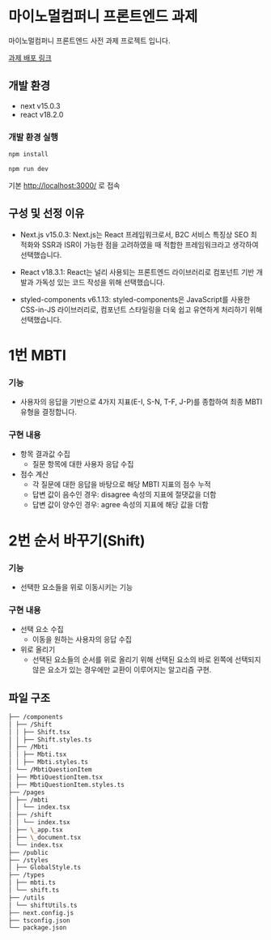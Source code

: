 # 마이노멀컴퍼니 프론트엔드 과제

마이노멀컴퍼니 프론트엔드 사전 과제 프로젝트 입니다.

[과제 배포 링크](https://mynormal-project.vercel.app/)

## 개발 환경

- next v15.0.3
- react v18.2.0

### 개발 환경 실행

```bash
npm install
```

```bash
npm run dev
```

기본 <http://localhost:3000/> 로 접속

## 구성 및 선정 이유

- Next.js v15.0.3: Next.js는 React 프레임워크로서, B2C 서비스 특징상 SEO 최적화와 SSR과 ISR이 가능한 점을 고려하였을 때 적합한 프레임워크라고 생각하여 선택했습니다.

- React v18.3.1: React는 널리 사용되는 프론트엔드 라이브러리로 컴포넌트 기반 개발과 가독성 있는 코드 작성을 위해 선택했습니다.

- styled-components v6.1.13: styled-components은 JavaScript를 사용한 CSS-in-JS 라이브러리로, 컴포넌트 스타일링을 더욱 쉽고 유연하게 처리하기 위해 선택했습니다.

# 1번 MBTI

### 기능

- 사용자의 응답을 기반으로 4가지 지표(E-I, S-N, T-F, J-P)를 종합하여 최종 MBTI 유형을 결정합니다.

### 구현 내용

- 항목 결과값 수집
  - 질문 항목에 대한 사용자 응답 수집
- 점수 계산
  - 각 질문에 대한 응답을 바탕으로 해당 MBTI 지표의 점수 누적
  - 답변 값이 음수인 경우: disagree 속성의 지표에 절댓값을 더함
  - 답변 값이 양수인 경우: agree 속성의 지표에 해당 값을 더함

# 2번 순서 바꾸기(Shift)

### 기능

- 선택한 요소들을 위로 이동시키는 기능

### 구현 내용

- 선택 요소 수집
  - 이동을 원하는 사용자의 응답 수집
- 위로 올리기
  - 선택된 요소들의 순서를 위로 올리기 위해 선택된 요소의 바로 왼쪽에 선택되지 않은 요소가 있는 경우에만 교환이 이루어지는 알고리즘 구현.

## 파일 구조

```bash
├── /components
│ ├── /Shift
│ │ ├── Shift.tsx
│ │ ├── Shift.styles.ts
│ ├── /Mbti
│ │ ├── Mbti.tsx
│ │ ├── Mbti.styles.ts
│ └── /MbtiQuestionItem
│ ├── MbtiQuestionItem.tsx
│ ├── MbtiQuestionItem.styles.ts
├── /pages
│ ├── /mbti
│ │ └── index.tsx
│ ├── /shift
│ │ └── index.tsx
│ ├── \_app.tsx
│ ├── \_document.tsx
│ └── index.tsx
├── /public
├── /styles
│ ├── GlobalStyle.ts
├── /types
│ ├── mbti.ts
│ └── shift.ts
├── /utils
│ └── shiftUtils.ts
├── next.config.js
├── tsconfig.json
└── package.json
```
